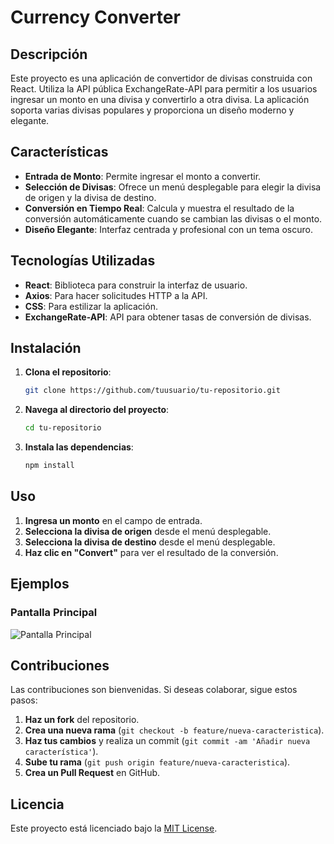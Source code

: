 # Currency Converter

## Descripción

Este proyecto es una aplicación de convertidor de divisas construida con React. Utiliza la API pública ExchangeRate-API para permitir a los usuarios ingresar un monto en una divisa y convertirlo a otra divisa. La aplicación soporta varias divisas populares y proporciona un diseño moderno y elegante.

## Características

- **Entrada de Monto**: Permite ingresar el monto a convertir.
- **Selección de Divisas**: Ofrece un menú desplegable para elegir la divisa de origen y la divisa de destino.
- **Conversión en Tiempo Real**: Calcula y muestra el resultado de la conversión automáticamente cuando se cambian las divisas o el monto.
- **Diseño Elegante**: Interfaz centrada y profesional con un tema oscuro.

## Tecnologías Utilizadas

- **React**: Biblioteca para construir la interfaz de usuario.
- **Axios**: Para hacer solicitudes HTTP a la API.
- **CSS**: Para estilizar la aplicación.
- **ExchangeRate-API**: API para obtener tasas de conversión de divisas.

## Instalación

1. **Clona el repositorio**:

    ```bash
    git clone https://github.com/tuusuario/tu-repositorio.git
    ```

2. **Navega al directorio del proyecto**:

    ```bash
    cd tu-repositorio
    ```

3. **Instala las dependencias**:

    ```bash
    npm install
    ```

## Uso

1. **Ingresa un monto** en el campo de entrada.
2. **Selecciona la divisa de origen** desde el menú desplegable.
3. **Selecciona la divisa de destino** desde el menú desplegable.
4. **Haz clic en "Convert"** para ver el resultado de la conversión.

## Ejemplos

### Pantalla Principal

![Pantalla Principal](ruta/a/tu/imagen.png)

## Contribuciones

Las contribuciones son bienvenidas. Si deseas colaborar, sigue estos pasos:

1. **Haz un fork** del repositorio.
2. **Crea una nueva rama** (`git checkout -b feature/nueva-caracteristica`).
3. **Haz tus cambios** y realiza un commit (`git commit -am 'Añadir nueva característica'`).
4. **Sube tu rama** (`git push origin feature/nueva-caracteristica`).
5. **Crea un Pull Request** en GitHub.

## Licencia

Este proyecto está licenciado bajo la [MIT License](LICENSE).
